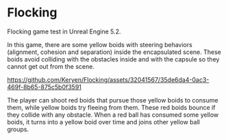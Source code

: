 # Flocking
Flocking game test in Unreal Engine 5.2.

In this game, there are some yellow boids with steering behaviors (alignment, cohesion and separation) inside the encapsulated scene. These boids avoid colliding with the obstacles inside and with the capsule so they cannot get out from the scene.



https://github.com/Keryen/Flocking/assets/32041567/35de6da4-0ac3-469f-8b65-875c5b0f3591



The player can shoot red boids that pursue those yellow boids to consume them, while yellow boids try fleeing from them. These red boids bounce if they collide with any obstacle. When a red ball has consumed some yellow boids, it turns into a yellow boid over time and joins other yellow ball groups.
